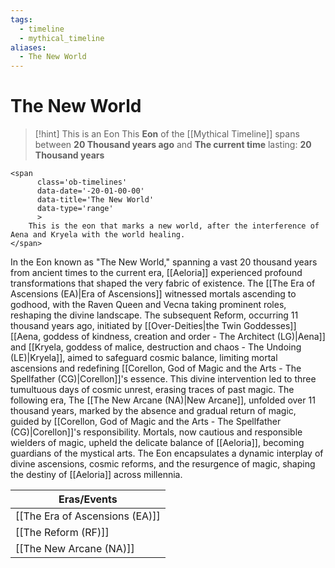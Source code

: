 ```yaml
---
tags:
  - timeline
  - mythical_timeline
aliases:
  - The New World
---
```

# The New World 

>[!hint] This is an Eon
>This **Eon** of the [[Mythical Timeline]] spans between **20 Thousand years ago** and **The current time** lasting: **20 Thousand years**

```
<span 
	  class='ob-timelines' 
	  data-date='-20-01-00-00' 
	  data-title='The New World'
	  data-type='range' 
	  > 
	This is the eon that marks a new world, after the interference of Aena and Kryela with the world healing.
</span>
```


In the Eon known as "The New World," spanning a vast 20 thousand years from ancient times to the current era, [[Aeloria]] experienced profound transformations that shaped the very fabric of existence. The [[The Era of Ascensions (EA)|Era of Ascensions]] witnessed mortals ascending to godhood, with the Raven Queen and Vecna taking prominent roles, reshaping the divine landscape. The subsequent Reform, occurring 11 thousand years ago, initiated by [[Over-Deities|the Twin Goddesses]] [[Aena, goddess of kindness, creation and order - The Architect (LG)|Aena]] and [[Kryela, goddess of malice, destruction and chaos - The Undoing (LE)|Kryela]], aimed to safeguard cosmic balance, limiting mortal ascensions and redefining [[Corellon, God of Magic and the Arts - The Spellfather (CG)|Corellon]]'s essence. This divine intervention led to three tumultuous days of cosmic unrest, erasing traces of past magic. The following era, The [[The New Arcane (NA)|New Arcane]], unfolded over 11 thousand years, marked by the absence and gradual return of magic, guided by [[Corellon, God of Magic and the Arts - The Spellfather (CG)|Corellon]]'s responsibility. Mortals, now cautious and responsible wielders of magic, upheld the delicate balance of [[Aeloria]], becoming guardians of the mystical arts. The Eon encapsulates a dynamic interplay of divine ascensions, cosmic reforms, and the resurgence of magic, shaping the destiny of [[Aeloria]] across millennia.

| Eras/Events                    |
| ------------------------------ |
| [[The Era of Ascensions (EA)]] |
|[[The Reform (RF)]]|
|[[The New Arcane (NA)]]                |






